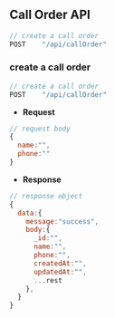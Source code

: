 <!--  -->

## Call Order API

```javascript
// create a call order
POST    "/api/callOrder"
```

### create a call order

```javascript
// create a call order
POST    "/api/callOrder"
```

-   **Request**

```javascript
// request body
{
  name:"",
  phone:""
}
```

-   **Response**

```javascript
// response object
{
  data:{
    message:"success",
    body:{
      _id:"",
      name:"",
      phone:"",
      createdAt:"",
      updatedAt:"",
      ...rest
    },
  }
}
```
